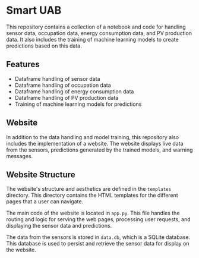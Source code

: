 # Smart UAB

This repository contains a collection of a notebook and code for handling sensor data, occupation data, energy consumption data, and PV production data. It also includes the training of machine learning models to create predictions based on this data.

## Features

- Dataframe handling of sensor data
- Dataframe handling of occupation data
- Dataframe handling of energy consumption data
- Dataframe handling of PV production data
- Training of machine learning models for predictions

## Website

In addition to the data handling and model training, this repository also includes the implementation of a website. The website displays live data from the sensors, predictions generated by the trained models, and warning messages.

## Website Structure

The website's structure and aesthetics are defined in the `templates` directory. This directory contains the HTML templates for the different pages that a user can navigate. 

The main code of the website is located in `app.py`. This file handles the routing and logic for serving the web pages, processing user requests, and displaying the sensor data and predictions.

The data from the sensors is stored in `data.db`, which is a SQLite database. This database is used to persist and retrieve the sensor data for display on the website.